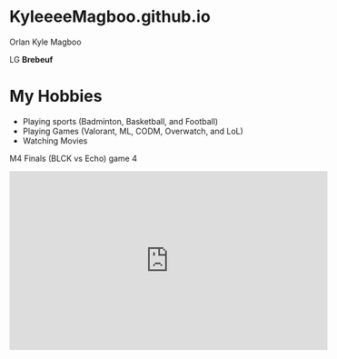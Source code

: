# KyleeeeMagboo.github.io
Orlan Kyle Magboo

LG **Brebeuf**

# My Hobbies

- Playing sports (Badminton, Basketball, and Football)
- Playing Games (Valorant, ML, CODM, Overwatch, and LoL)
- Watching Movies


M4 Finals (BLCK vs Echo) game 4
<iframe width="560" height="315" src="https://www.youtube.com/embed/BMvsSm-7BIc" title="YouTube video player" frameborder="0" allow="accelerometer; autoplay; clipboard-write; encrypted-media; gyroscope; picture-in-picture; web-share" allowfullscreen></iframe>
